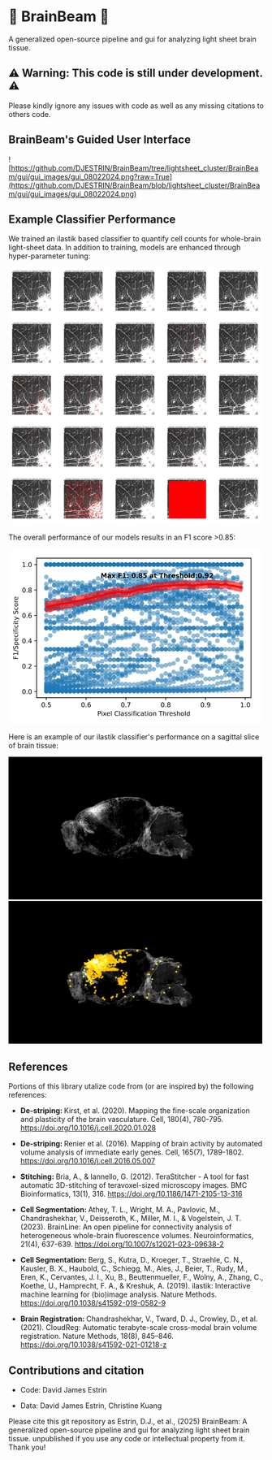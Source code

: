 <h1> <b> 🔦 BrainBeam 🔦 </b> </h1> 
A generalized open-source pipeline and gui for analyzing light sheet brain tissue. 

<h2> <b> ⚠️ Warning: This code is still under development. ⚠️ </b> </h2>
Please kindly ignore any issues with code as well as any missing citations to others code. 
 <h2> <b> BrainBeam's Guided User Interface </b></h2>

 
![https://github.com/DJESTRIN/BrainBeam/tree/lightsheet_cluster/BrainBeam/gui/gui_images/gui_08022024.png?raw=True](https://github.com/DJESTRIN/BrainBeam/blob/lightsheet_cluster/BrainBeam/gui/gui_images/gui_08022024.png)

<h2> <b> Example Classifier Performance </b></h2>
We trained an ilastik based classifier to quantify cell counts for whole-brain light-sheet data. In addition to training, models are enhanced through hyper-parameter tuning:
<p float="center">
  <img src="https://github.com/DJESTRIN/BrainBeam/blob/lightsheet_cluster/BrainBeam/gui/gui_images/hyperparameter_tuning.png" width="500" />
</p>

The overall performance of our models results in an F1 score >0.85:
<p float="center">
  <img src="https://github.com/DJESTRIN/BrainBeam/blob/lightsheet_cluster/BrainBeam/gui/gui_images/classifier_performance.png" width="500" />
</p>

Here is an example of our ilastik classifier's performance on a sagittal slice of brain tissue:
<p float="left">
  <img src="https://github.com/DJESTRIN/BrainBeam/blob/lightsheet_cluster/BrainBeam/gui/gui_images/sagittal1.png" width="500" />
  <img src="https://github.com/DJESTRIN/BrainBeam/blob/lightsheet_cluster/BrainBeam/gui/gui_images/sagittal1_labeled.png" width="500" /> 
</p>


<h2> <b> References </b></h2>
Portions of this library utalize code from (or are inspired by) the following references:

- <b> De-striping: </b> Kirst, et al. (2020). Mapping the fine-scale organization and plasticity of the brain vasculature. Cell, 180(4), 780-795. https://doi.org/10.1016/j.cell.2020.01.028

- <b> De-striping: </b> Renier et al. (2016). Mapping of brain activity by automated volume analysis of immediate early genes. Cell, 165(7), 1789-1802. https://doi.org/10.1016/j.cell.2016.05.007

- <b> Stitching: </b> Bria, A., & Iannello, G. (2012). TeraStitcher - A tool for fast automatic 3D-stitching of teravoxel-sized microscopy images. BMC Bioinformatics, 13(1), 316. https://doi.org/10.1186/1471-2105-13-316

- <b> Cell Segmentation: </b> Athey, T. L., Wright, M. A., Pavlovic, M., Chandrashekhar, V., Deisseroth, K., Miller, M. I., & Vogelstein, J. T. (2023). BrainLine: An open pipeline for connectivity analysis of heterogeneous whole-brain fluorescence volumes. Neuroinformatics, 21(4), 637-639. https://doi.org/10.1007/s12021-023-09638-2

- <b> Cell Segmentation: </b> Berg, S., Kutra, D., Kroeger, T., Straehle, C. N., Kausler, B. X., Haubold, C., Schiegg, M., Ales, J., Beier, T., Rudy, M., Eren, K., Cervantes, J. I., Xu, B., Beuttenmueller, F., Wolny, A., Zhang, C., Koethe, U., Hamprecht, F. A., & Kreshuk, A. (2019). ilastik: Interactive machine learning for (bio)image analysis. Nature Methods. https://doi.org/10.1038/s41592-019-0582-9

- <b> Brain Registration: </b> Chandrashekhar, V., Tward, D. J., Crowley, D., et al. (2021). CloudReg: Automatic terabyte-scale cross-modal brain volume registration. Nature Methods, 18(8), 845–846. https://doi.org/10.1038/s41592-021-01218-z

<h2> <b> Contributions and citation </b> </h2>

- Code: David James Estrin 

- Data: David James Estrin, Christine Kuang

Please cite this git repository as Estrin, D.J., et al., (2025) BrainBeam: A generalized open-source pipeline and gui for analyzing light sheet brain tissue. unpublished if you use any code or intellectual property from it. Thank you!


